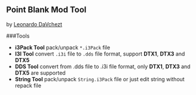 ## Point Blank Mod Tool
by [Leonardo DaVchezt](https://github.com/davchezt)

###Tools
 - **i3Pack Tool** pack/unpack `*.i3Pack` file
 - **I3I Tool** convert `.i3i` file to `.dds` file format, support **DTX1**, **DTX3** and **DTX5**
 - **DDS Tool** convert from .dds file to .i3i file format, only **DTX1**, **DTX3** and **DTX5** are supported
 - **String Tool** pack/unpack `String.i3Pack` file or just edit string without repack file
